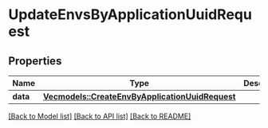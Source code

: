 # UpdateEnvsByApplicationUuidRequest

## Properties

Name | Type | Description | Notes
------------ | ------------- | ------------- | -------------
**data** | [**Vec<models::CreateEnvByApplicationUuidRequest>**](create_env_by_application_uuid_request.md) |  | 

[[Back to Model list]](../README.md#documentation-for-models) [[Back to API list]](../README.md#documentation-for-api-endpoints) [[Back to README]](../README.md)


